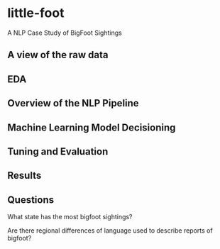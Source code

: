 # little-foot
A NLP Case Study of BigFoot Sightings

## A view of the raw data

## EDA

## Overview of the NLP Pipeline

## Machine Learning Model Decisioning

## Tuning and Evaluation

## Results



## Questions
What state has the most bigfoot sightings?

Are there regional differences of language used to describe reports of bigfoot?

